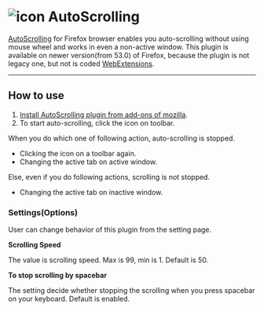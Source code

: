 ![icon][icon] AutoScrolling  
============================



[AutoScrolling] for Firefox browser enables you auto-scrolling without using
mouse wheel and works in even a non-active window. This plugin
is available on newer version(from 53.0) of Firefox, because the plugin is not
legacy one, but not is coded [WebExtensions].


---


## How to use

1. [Install AutoScrolling plugin from add-ons of mozilla][AutoScrolling].
2. To start auto-scrolling, click the icon on toolbar.

When you do which one of following action, auto-scrolling is stopped.

- Clicking the icon on a toolbar again.
- Changing the active tab on active window.

Else, even if you do following actions, scrolling is not stopped.

- Changing the active tab on inactive window.


### Settings(Options)

User can change behavior of this plugin from the setting page.

__Scrolling Speed__

The value is scrolling speed. Max is 99, min is 1. Default is 50.

__To stop scrolling by spacebar__

The setting decide whether stopping the scrolling when you press spacebar on your keyboard. Default is enabled.


[AutoScrolling]: https://addons.mozilla.org/ja/firefox/addon/autoscrolling/
[WebExtensions]: https://developer.mozilla.org/en-US/Add-ons/WebExtensions
[icon]: https://addons.cdn.mozilla.net/user-media/addon_icons/840/840622-64.png
[web-ext]: https://developer.mozilla.org/en-US/Add-ons/WebExtensions/Getting_started_with_web-ext

